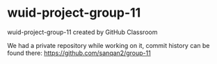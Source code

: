 # wuid-project-group-11
wuid-project-group-11 created by GitHub Classroom

We had a private repository while working on it, commit history can be found there: https://github.com/sanqan2/group-11
